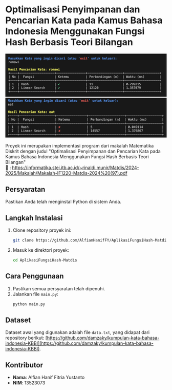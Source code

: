 # Optimalisasi Penyimpanan dan Pencarian Kata pada Kamus Bahasa Indonesia Menggunakan Fungsi Hash Berbasis Teori Bilangan

![Alt Text](asset/image1.png)
![Alt Text](asset/image2.png)

Proyek ini merupakan implementasi program dari makalah Matematika Diskrit dengan judul "Optimalisasi Penyimpanan dan Pencarian Kata pada Kamus Bahasa Indonesia Menggunakan Fungsi Hash Berbasis Teori Bilangan"
<br>
🔗 : https://informatika.stei.itb.ac.id/~rinaldi.munir/Matdis/2024-2025/Makalah/Makalah-IF1220-Matdis-2024%20(97).pdf



## Persyaratan

Pastikan Anda telah menginstal Python di sistem Anda.

## Langkah Instalasi

1. Clone repository proyek ini:
   ```bash
   git clone https://github.com/AlfianHanifFY/AplikasiFungsiHash-Matdis.git
   ```
2. Masuk ke direktori proyek:
   ```bash
   cd AplikasiFungsiHash-Matdis
   ```

## Cara Penggunaan

1. Pastikan semua persyaratan telah dipenuhi.
2. Jalankan file `main.py`:
   ```bash
   python main.py
   ```

## Dataset

Dataset awal yang digunakan adalah file `data.txt`, yang didapat dari repository berikut:
[https://github.com/damzaky/kumpulan-kata-bahasa-indonesia-KBBI](https://github.com/damzaky/kumpulan-kata-bahasa-indonesia-KBBI).

## Kontributor

- **Nama**: Alfian Hanif Fitria Yustanto
- **NIM**: 13523073
